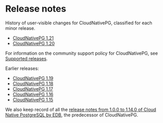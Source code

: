 # Release notes

History of user-visible changes for CloudNativePG, classified for each minor release.

- [CloudNativePG 1.21](release_notes/v1.21.md)
- [CloudNativePG 1.20](release_notes/v1.20.md)

For information on the community support policy for CloudNativePG, 
see [Supported releases](supported_releases.md).

Earlier releases:

- [CloudNativePG 1.19](release_notes/old/v1.19.md)
- [CloudNativePG 1.18](release_notes/old/v1.18.md)
- [CloudNativePG 1.17](release_notes/old/v1.17.md)
- [CloudNativePG 1.16](release_notes/old/v1.16.md)
- [CloudNativePG 1.15](release_notes/old/v1.15.md)

We also keep record of all the
[release notes from 1.0.0 to 1.14.0 of Cloud Native PostgreSQL by EDB](release_notes/edb-cloud-native-postgresql.md),
the predecessor of CloudNativePG.
